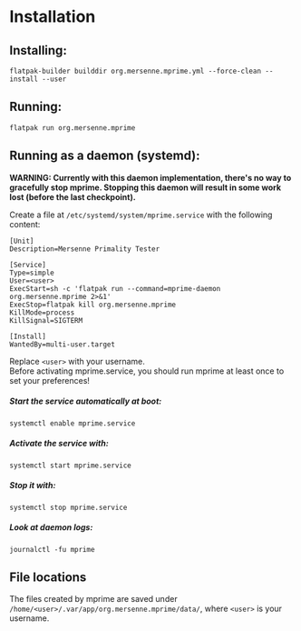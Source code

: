 # Installation

## Installing:
```
flatpak-builder builddir org.mersenne.mprime.yml --force-clean --install --user
```

## Running:
```
flatpak run org.mersenne.mprime
```

## Running as a daemon (systemd):
__WARNING: Currently with this daemon implementation, there's no way to
gracefully stop mprime. Stopping this daemon will result in some work
lost (before the last checkpoint).__

Create a file at `/etc/systemd/system/mprime.service` with the following content:
```
[Unit]
Description=Mersenne Primality Tester

[Service]
Type=simple
User=<user>
ExecStart=sh -c 'flatpak run --command=mprime-daemon org.mersenne.mprime 2>&1'
ExecStop=flatpak kill org.mersenne.mprime
KillMode=process
KillSignal=SIGTERM

[Install]
WantedBy=multi-user.target
```
Replace `<user>` with your username.  
Before activating mprime.service, you should run mprime at least once
to set your preferences!


##### Start the service automatically at boot:
```
systemctl enable mprime.service
```

##### Activate the service with:
```
systemctl start mprime.service
```

##### Stop it with:
```
systemctl stop mprime.service
```

##### Look at daemon logs:
```
journalctl -fu mprime
```

## File locations
The files created by mprime are saved under
`/home/<user>/.var/app/org.mersenne.mprime/data/`, where `<user>` is your
username.
